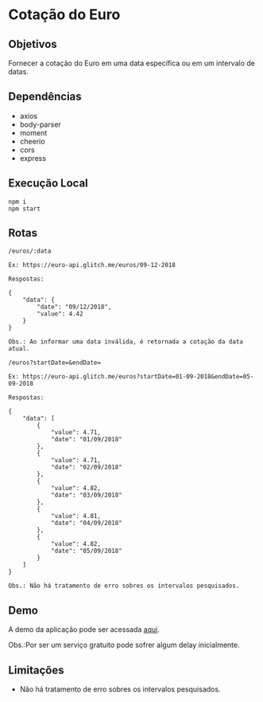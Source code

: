 # Cotação do Euro

## Objetivos

Fornecer a cotação do Euro em uma data específica ou em um intervalo de datas.

## Dependências

* axios
* body-parser
* moment
* cheerio
* cors
* express

## Execução Local

```
npm i
npm start
```

## Rotas

```
/euros/:data

Ex: https://euro-api.glitch.me/euros/09-12-2018

Respostas:

{
    "data": {
        "date": "09/12/2018",
        "value": 4.42
    }
}

Obs.: Ao informar uma data inválida, é retornada a cotação da data atual.
```

```
/euros?startDate=&endDate=

Ex: https://euro-api.glitch.me/euros?startDate=01-09-2018&endDate=05-09-2018

Respostas:

{
    "data": [
        {
            "value": 4.71,
            "date": "01/09/2018"
        },
        {
            "value": 4.71,
            "date": "02/09/2018"
        },
        {
            "value": 4.82,
            "date": "03/09/2018"
        },
        {
            "value": 4.81,
            "date": "04/09/2018"
        },
        {
            "value": 4.82,
            "date": "05/09/2018"
        }
    ]
}

Obs.: Não há tratamento de erro sobres os intervalos pesquisados.
```

## Demo

A demo da aplicação pode ser acessada [aqui](https://euro-api.glitch.me/).

Obs.:Por ser um serviço gratuito pode sofrer algum delay inicialmente.

## Limitações

* Não há tratamento de erro sobres os intervalos pesquisados.
